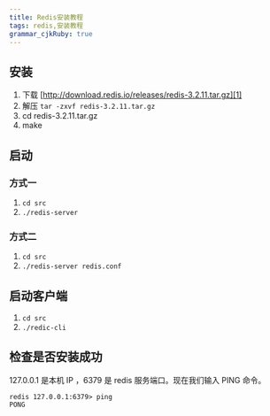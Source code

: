 ```yaml
---
title: Redis安装教程 
tags: redis,安装教程
grammar_cjkRuby: true
---
```


## 安装

1. 下载 [http://download.redis.io/releases/redis-3.2.11.tar.gz][1]
2. 解压 `tar -zxvf redis-3.2.11.tar.gz`
3. cd redis-3.2.11.tar.gz
4. make

## 启动

### 方式一

1. `cd src`
2. `./redis-server`

### 方式二

1. `cd src`
2. `./redis-server redis.conf`

## 启动客户端

1. `cd src`
2. `./redic-cli`

## 检查是否安装成功

127.0.0.1 是本机 IP ，6379 是 redis 服务端口。现在我们输入 PING 命令。


``` shell
redis 127.0.0.1:6379> ping
PONG
```


  [1]: http://download.redis.io/releases/redis-3.2.11.tar.gz